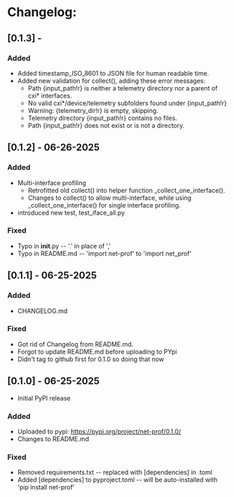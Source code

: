 # Changelog:

## [0.1.3] - 
### Added
- Added timestamp_ISO_8601 to JSON file for human readable time.
- Added new validation for collect(), adding these error messages:
    - Path {input_path!r} is neither a telemetry directory nor a parent of cxi* interfaces.
    - No valid cxi*/device/telemetry subfolders found under {input_path!r}
    - Warning: {telemetry_dir!r} is empty, skipping. 
    - Telemetry directory {input_path!r} contains no files.
    - Path {input_path!r} does not exist or is not a directory.

## [0.1.2] - 06-26-2025
### Added
- Multi-interface profiling
    - Retrofitted old collect() into helper function _collect_one_interface().
    - Changes to collect() to allow multi-interface, while using _collect_one_interface() for single interface profiling.
- introduced new test, test_iface_all.py

### Fixed
- Typo in __init__.py -- '.' in place of ','
- Typo in README.md -- 'import net-prof' to 'import net_prof'

## [0.1.1] - 06-25-2025
### Added
- CHANGELOG.md

### Fixed
- Got rid of Changelog from README.md.
- Forgot to update README.md before uploading to PYpi
- Didn't tag to github first for 0.1.0 so doing that now



## [0.1.0] - 06-25-2025
- Initial PyPI release
### Added
- Uploaded to pypi: https://pypi.org/project/net-prof/0.1.0/
- Changes to README.md

### Fixed
- Removed requirements.txt -- replaced with [dependencies] in .toml
- Added [dependencies] to pyproject.toml -- will be auto-installed with 'pip install net-prof'

